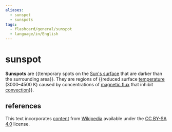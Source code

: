 ```yaml
---
aliases:
  - sunspot
  - sunspots
tags:
  - flashcard/general/sunspot
  - language/in/English
---
```


# sunspot

__Sunspots__ are {{temporary spots on the [Sun's surface](photosphere.md) that are darker than the surrounding area}}. They are regions of {{reduced surface [temperature](temperature.md) (3000–4500&nbsp;K) caused by concentrations of [magnetic flux](magnetic%20flux.md) that inhibit [convection](convection%20(heat%20transfer).md)}}.

## references

This text incorporates [content](https://en.wikipedia.org/wiki/sunspot) from [Wikipedia](Wikipedia.md) available under the [CC BY-SA 4.0](https://creativecommons.org/licenses/by-sa/4.0/) license.

